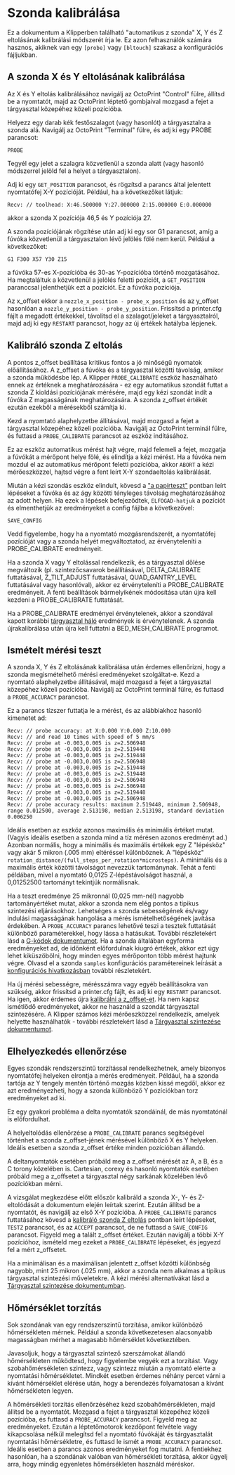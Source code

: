 # Szonda kalibrálása

Ez a dokumentum a Klipperben található "automatikus z szonda" X, Y és Z eltolásának kalibrálási módszerét írja le. Ez azon felhasználók számára hasznos, akiknek van egy `[probe]` vagy `[bltouch]` szakasz a konfigurációs fájljukban.

## A szonda X és Y eltolásának kalibrálása

Az X és Y eltolás kalibrálásához navigálj az OctoPrint "Control" fülre, állítsd be a nyomtatót, majd az OctoPrint léptető gombjaival mozgasd a fejet a tárgyasztal közepéhez közeli pozícióba.

Helyezz egy darab kék festőszalagot (vagy hasonlót) a tárgyasztalra a szonda alá. Navigálj az OctoPrint "Terminal" fülre, és adj ki egy PROBE parancsot:

```
PROBE
```

Tegyél egy jelet a szalagra közvetlenül a szonda alatt (vagy hasonló módszerrel jelöld fel a helyet a tárgyasztalon).

Adj ki egy `GET_POSITION` parancsot, és rögzítsd a parancs által jelentett nyomtatófej X-Y pozícióját. Például, ha a következőket látjuk:

```
Recv: // toolhead: X:46.500000 Y:27.000000 Z:15.000000 E:0.000000
```

akkor a szonda X pozíciója 46,5 és Y pozíciója 27.

A szonda pozíciójának rögzítése után adj ki egy sor G1 parancsot, amíg a fúvóka közvetlenül a tárgyasztalon lévő jelölés fölé nem kerül. Például a következőket:

```
G1 F300 X57 Y30 Z15
```

a fúvóka 57-es X-pozícióba és 30-as Y-pozícióba történő mozgatásához. Ha megtaláltuk a közvetlenül a jelölés feletti pozíciót, a `GET_POSITION` paranccsal jelenthetjük ezt a pozíciót. Ez a fúvóka pozíciója.

Az x_offset ekkor a `nozzle_x_position - probe_x_position` és az y_offset hasonlóan a `nozzle_y_position - probe_y_position`. Frissítsd a printer.cfg fájlt a megadott értékekkel, távolítsd el a szalagot/jeleket a tárgyasztalról, majd adj ki egy `RESTART` parancsot, hogy az új értékek hatályba lépjenek.

## Kalibráló szonda Z eltolás

A pontos z_offset beállítása kritikus fontos a jó minőségű nyomatok előállításához. A z_offset a fúvóka és a tárgyasztal közötti távolság, amikor a szonda működésbe lép. A Klipper `PROBE_CALIBRATE` eszköz használható ennek az értéknek a meghatározására - ez egy automatikus szondát futtat a szonda Z kioldási pozíciójának mérésére, majd egy kézi szondát indít a fúvóka Z magasságának meghatározására. A szonda z_offset értékét ezután ezekből a mérésekből számítja ki.

Kezd a nyomtató alaphelyzetbe állításával, majd mozgasd a fejet a tárgyasztal közepéhez közeli pozícióba. Navigálj az OctoPrint terminál fülre, és futtasd a `PROBE_CALIBRATE` parancsot az eszköz indításához.

Ez az eszköz automatikus mérést hajt végre, majd felemeli a fejet, mozgatja a fúvókát a mérőpont helye fölé, és elindítja a kézi mérést. Ha a fúvóka nem mozdul el az automatikus mérőpont feletti pozícióba, akkor `ABORT` a kézi mérőeszközzel, hajtsd végre a fent leírt X-Y szondaeltolás kalibrálását.

Miután a kézi szondás eszköz elindult, kövesd a ["a papírteszt"](Bed_Level.md#the-paper-test) pontban leírt lépéseket a fúvóka és az ágy közötti tényleges távolság meghatározásához az adott helyen. Ha ezek a lépések befejeződtek, `ELFOGAD-hatjuk` a pozíciót és elmenthetjük az eredményeket a config fájlba a következővel:

```
SAVE_CONFIG
```

Vedd figyelembe, hogy ha a nyomtató mozgásrendszerét, a nyomtatófej pozícióját vagy a szonda helyét megváltoztatod, az érvényteleníti a PROBE_CALIBRATE eredményeit.

Ha a szonda X vagy Y eltolással rendelkezik, és a tárgyasztal dőlése megváltozik (pl. szintezőcsavarok beállításával, DELTA_CALIBRATE futtatásával, Z_TILT_ADJUST futtatásával, QUAD_GANTRY_LEVEL futtatásával vagy hasonlóval), akkor ez érvényteleníti a PROBE_CALIBRATE eredményeit. A fenti beállítások bármelyikének módosítása után újra kell kezdeni a PROBE_CALIBRATE futtatását.

Ha a PROBE_CALIBRATE eredményei érvénytelenek, akkor a szondával kapott korábbi [tárgyasztal háló](Bed_Mesh.md) eredmények is érvénytelenek. A szonda újrakalibrálása után újra kell futtatni a BED_MESH_CALIBRATE programot.

## Ismételt mérési teszt

A szonda X, Y és Z eltolásának kalibrálása után érdemes ellenőrizni, hogy a szonda megismételhető mérési eredményeket szolgáltat-e. Kezd a nyomtató alaphelyzetbe állításával, majd mozgasd a fejet a tárgyasztal közepéhez közeli pozícióba. Navigálj az OctoPrint terminál fülre, és futtasd a `PROBE_ACCURACY` parancsot.

Ez a parancs tízszer futtatja le a mérést, és az alábbiakhoz hasonló kimenetet ad:

```
Recv: // probe accuracy: at X:0.000 Y:0.000 Z:10.000
Recv: // and read 10 times with speed of 5 mm/s
Recv: // probe at -0.003,0.005 is z=2.506948
Recv: // probe at -0.003,0.005 is z=2.519448
Recv: // probe at -0.003,0.005 is z=2.519448
Recv: // probe at -0.003,0.005 is z=2.506948
Recv: // probe at -0.003,0.005 is z=2.519448
Recv: // probe at -0.003,0.005 is z=2.519448
Recv: // probe at -0.003,0.005 is z=2.506948
Recv: // probe at -0.003,0.005 is z=2.506948
Recv: // probe at -0.003,0.005 is z=2.519448
Recv: // probe at -0.003,0.005 is z=2.506948
Recv: // probe accuracy results: maximum 2.519448, minimum 2.506948, range 0.012500, average 2.513198, median 2.513198, standard deviation 0.006250
```

Ideális esetben az eszköz azonos maximális és minimális értéket mutat. (Vagyis ideális esetben a szonda mind a tíz mérésen azonos eredményt ad.) Azonban normális, hogy a minimális és maximális értékek egy Z "lépésköz" vagy akár 5 mikron (.005 mm) eltéréssel különböznek. A "lépésköz" `rotation_distance/(full_steps_per_rotation*microsteps)`. A minimális és a maximális érték közötti távolságot nevezzük tartománynak. Tehát a fenti példában, mivel a nyomtató 0,0125 Z-lépéstávolságot használ, a 0,01252500 tartományt tekintjük normálisnak.

Ha a teszt eredménye 25 mikronnál (0,025 mm-nél) nagyobb tartományértéket mutat, akkor a szonda nem elég pontos a tipikus szintezési eljárásokhoz. Lehetséges a szonda sebességének és/vagy indulási magasságának hangolása a mérés ismételhetőségének javítása érdekében. A `PROBE_ACCURACY` parancs lehetővé teszi a tesztek futtatását különböző paraméterekkel, hogy lássa a hatásukat. További részletekért lásd a [G-kódok dokumentumot](G-Codes.md#probe_accuracy). Ha a szonda általában egyforma eredményeket ad, de időnként előfordulnak kiugró értékek, akkor ezt úgy lehet kiküszöbölni, hogy minden egyes mérőponton több mérést hajtunk végre. Olvasd el a szonda `samples` konfigurációs paramétereinek leírását a [konfigurációs hivatkozásban](Config_Reference.md#probe) további részletekért.

Ha új mérési sebességre, mérésszámra vagy egyéb beállításokra van szükség, akkor frissítsd a printer.cfg fájlt, és adj ki egy `RESTART` parancsot. Ha igen, akkor érdemes újra [kalibrálni a z_offset-et](#calibrating-probe-z-offset). Ha nem kapsz ismétlődő eredményeket, akkor ne használd a szondát tárgyasztal szintezésére. A Klipper számos kézi mérőeszközzel rendelkezik, amelyek helyette használhatók - további részletekért lásd a [Tárgyasztal szintezése dokumentumot](Bed_Level.md).

## Elhelyezkedés ellenőrzése

Egyes szondák rendszerszintű torzítással rendelkezhetnek, amely bizonyos nyomtatófej helyeken elrontja a mérés eredményeit. Például, ha a szonda tartója az Y tengely mentén történő mozgás közben kissé megdől, akkor ez azt eredményezheti, hogy a szonda különböző Y pozíciókban torz eredményeket ad ki.

Ez egy gyakori probléma a delta nyomtatók szondáinál, de más nyomtatónál is előfordulhat.

A helyeltolódás ellenőrzése a `PROBE_CALIBRATE` parancs segítségével történhet a szonda z_offset-jének mérésével különböző X és Y helyeken. Ideális esetben a szonda z_offset értéke minden pozícióban állandó.

A deltanyomtatók esetében próbáld meg a z_offset mérését az A, a B, és a C torony közelében is. Cartesian, corexy és hasonló nyomtatók esetében próbáld meg a z_offsetet a tárgyasztal négy sarkának közelében lévő pozíciókban mérni.

A vizsgálat megkezdése előtt először kalibráld a szonda X-, Y- és Z-eltolódását a dokumentum elején leírtak szerint. Ezután állítsd be a nyomtatót, és navigálj az első X-Y pozícióba. A `PROBE_CALIBRATE` parancs futtatásához kövesd a [kalibráló szonda Z eltolás](#kalibralo-szonda-z-eltolas) pontban leírt lépéseket, `TESTZ` parancsot, és az `ACCEPT` parancsot, de ne futtasd a `SAVE_CONFIG` parancsot. Figyeld meg a talált z_offset értéket. Ezután navigálj a többi X-Y pozícióhoz, ismételd meg ezeket a `PROBE_CALIBRATE` lépéseket, és jegyezd fel a mért z_offsetet.

Ha a minimálisan és a maximálisan jelentett z_offset közötti különbség nagyobb, mint 25 mikron (.025 mm), akkor a szonda nem alkalmas a tipikus tárgyasztal szintezési műveletekre. A kézi mérési alternatívákat lásd a [Tárgyasztal szintezése dokumentumban](Bed_Level.md).

## Hőmérséklet torzítás

Sok szondának van egy rendszerszintű torzítása, amikor különböző hőmérsékleten mérnek. Például a szonda következetesen alacsonyabb magasságban mérhet a magasabb hőmérséklet következtében.

Javasoljuk, hogy a tárgyasztal szintező szerszámokat állandó hőmérsékleten működtesd, hogy figyelembe vegyék ezt a torzítást. Vagy szobahőmérsékleten szintezz, vagy szintezz miután a nyomtató elérte a nyomtatási hőmérsékletet. Mindkét esetben érdemes néhány percet várni a kívánt hőmérséklet elérése után, hogy a berendezés folyamatosan a kívánt hőmérsékleten legyen.

A hőmérsékleti torzítás ellenőrzéséhez kezd szobahőmérsékleten, majd állítsd be a nyomtatót. Mozgasd a fejet a tárgyasztal közepéhez közeli pozícióba, és futtasd a `PROBE_ACCURACY` parancsot. Figyeld meg az eredményeket. Ezután a léptetőmotorok kezdőpont felvétele vagy kikapcsolása nélkül melegítsd fel a nyomtató fúvókáját és tárgyasztalát nyomtatási hőmérsékletre, és futtasd le ismét a `PROBE_ACCURACY` parancsot. Ideális esetben a parancs azonos eredményeket fog mutatni. A fentiekhez hasonlóan, ha a szondának valóban van hőmérsékleti torzítása, akkor ügyelj arra, hogy mindig egyenletes hőmérsékleten használd méréskor.
